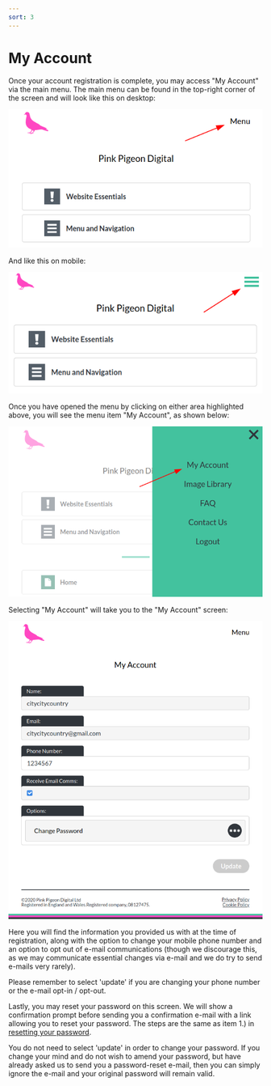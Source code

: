 ```yaml
---
sort: 3
---
```


# My Account

Once your account registration is complete, you may access "My Account" via the main menu. The main menu can be found in the top-right corner of the screen and will look like this on desktop:

![Image of main menu location on desktop](https://raw.githubusercontent.com/pinkpigeondocs/Pink-Pigeon-Documentation/master/docs/2_Account_Setup_And_Login/images/main_menu_location_desktop.png)

And like this on mobile:

![Image of main menu location on mobile](https://raw.githubusercontent.com/pinkpigeondocs/Pink-Pigeon-Documentation/master/docs/2_Account_Setup_And_Login/images/main_menu_location_mobile.png)

Once you have opened the menu by clicking on either area highlighted above, you will see the menu item "My Account", as shown below:

![Image of main menu opened, "My Account" highlighted](https://raw.githubusercontent.com/pinkpigeondocs/Pink-Pigeon-Documentation/master/docs/2_Account_Setup_And_Login/images/main_menu_my_account.png)

Selecting "My Account" will take you to the "My Account" screen:

![Image of "My Account" opened](https://raw.githubusercontent.com/pinkpigeondocs/Pink-Pigeon-Documentation/master/docs/2_Account_Setup_And_Login/images/my_account_main.png)

Here you will find the information you provided us with at the time of registration, along with the option to change your mobile phone number and an option to opt out of e-mail communications (though we discourage this, as we may communicate essential changes via e-mail and we do try to send e-mails very rarely).

Please remember to select 'update' if you are changing your phone number or the e-mail opt-in / opt-out.

Lastly, you may reset your password on this screen. We will show a confirmation prompt before sending you a confirmation e-mail with a link allowing you to reset your password. The steps are the same as item 1.) in [resetting your password][resetpw].

You do not need to select 'update' in order to change your password. If you change your mind and do not wish to amend your password, but have already asked us to send you a password-reset e-mail, then you can simply ignore the e-mail and your original password will remain valid.

[resetpw]:https://pinkpigeondocs.github.io/Pink-Pigeon-Documentation/2_Account_Setup_And_Login/2_login.html#resetting-your-password
